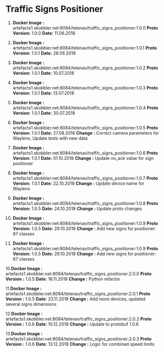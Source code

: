 # Traffic Signs Positioner

1. **Docker Image :** artefacts1.skobbler.net:8084/telenav/traffic_signs_positioner:1.0.0
   **Proto Version:** 1.0.0
   **Date:**          11.06.2018 

2. **Docker Image :** artefacts1.skobbler.net:8084/telenav/traffic_signs_positioner:1.0.1
   **Proto Version:** 1.0.1
   **Date:**          28.06.2018
   
3. **Docker Image :** artefacts1.skobbler.net:8084/telenav/traffic_signs_positioner:1.0.2
   **Proto Version:** 1.0.1
   **Date:**          10.07.2018  

4. **Docker Image :** artefacts1.skobbler.net:8084/telenav/traffic_signs_positioner:1.0.3
   **Proto Version:** 1.0.1
   **Date:**          13.07.2018  

5. **Docker Image :** artefacts1.skobbler.net:8084/telenav/traffic_signs_positioner:1.0.4
   **Proto Version:** 1.0.1
   **Date:**          30.07.2018  

6. **Docker Image :** artefacts1.skobbler.net:8084/telenav/traffic_signs_positioner:1.0.5
   **Proto Version:** 1.0.1
   **Date:**          27.08.2018
   **Change       :** Correct camera parameters for Waylens, Update tests with new data    
   
7. **Docker Image :** artefacts1.skobbler.net:8084/telenav/traffic_signs_positioner:1.0.6
   **Proto Version:** 1.0.1
   **Date:**          01.10.2018
   **Change       :** Update no_ack value for sign positioner 

8. **Docker Image :** artefacts1.skobbler.net:8084/telenav/traffic_signs_positioner:1.0.7
   **Proto Version:** 1.0.1
   **Date:**          22.10.2018
   **Change       :** Update device name for Waylens 
   
8. **Docker Image :** artefacts1.skobbler.net:8084/telenav/traffic_signs_positioner:1.0.8
   **Proto Version:** 1.0.5
   **Date:**          24.10.2018
   **Change       :** Update proto changes 

9. **Docker Image :** artefacts1.skobbler.net:8084/telenav/traffic_signs_positioner:1.0.9
   **Proto Version:** 1.0.5
   **Date:**          29.10.2018
   **Change       :** Add new signs for positioner: 87 classes 

9. **Docker Image :** artefacts1.skobbler.net:8084/telenav/traffic_signs_positioner:1.0.9
   **Proto Version:** 1.0.5
   **Date:**          29.10.2018
   **Change       :** Add new signs for positioner: 87 classes 
   
   
10.**Docker Image :** artefacts1.skobbler.net:8084/telenav/traffic_signs_positioner:2.0.0
   **Proto Version :** 1.0.5
   **Date:**          16.11.2018
   **Change        :** Python refactor
   
11.**Docker Image :** artefacts1.skobbler.net:8084/telenav/traffic_signs_positioner:2.0.1
   **Proto Version :** 1.0.5
   **Date:**           23.11.2018
   **Change        :** Add more devices, updated several signs dimensions
   
12.**Docker Image :** artefacts1.skobbler.net:8084/telenav/traffic_signs_positioner:2.0.2
   **Proto Version :** 1.0.6
   **Date:**           10.12.2018
   **Change        :** Update to protobuf 1.0.6
   
13.**Docker Image :** artefacts1.skobbler.net:8084/telenav/traffic_signs_positioner:2.0.3
   **Proto Version :** 1.0.6
   **Date:**           13.12.2018
   **Change        :** Logic for combined speed limits
